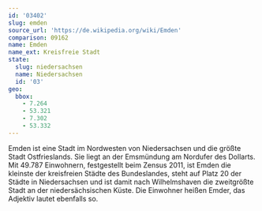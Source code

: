 ```yaml
---
id: '03402'
slug: emden
source_url: 'https://de.wikipedia.org/wiki/Emden'
comparison: 09162
name: Emden
name_ext: Kreisfreie Stadt
state:
  slug: niedersachsen
  name: Niedersachsen
  id: '03'
geo:
  bbox:
    - 7.264
    - 53.321
    - 7.302
    - 53.332
---
```


Emden ist eine Stadt im Nordwesten von Niedersachsen und die größte Stadt Ostfrieslands. Sie liegt an der Emsmündung am Nordufer des Dollarts. Mit 49.787 Einwohnern, festgestellt beim Zensus 2011, ist Emden die kleinste der kreisfreien Städte des Bundeslandes, steht auf Platz 20 der Städte in Niedersachsen und ist damit nach Wilhelmshaven die zweitgrößte Stadt an der niedersächsischen Küste. Die Einwohner heißen Emder, das Adjektiv lautet ebenfalls so.
